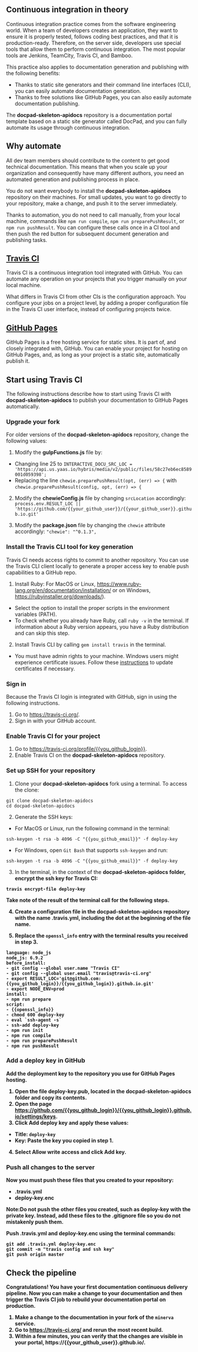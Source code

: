 ## Continuous integration in theory

Continuous integration practice comes from the software engineering world. When a team of developers creates an application, they want to ensure it is properly tested, follows coding best practices, and that it is production-ready. Therefore, on the server side, developers use special tools that allow them to perform continuous integration. The most popular tools are Jenkins, TeamCity, Travis CI, and Bamboo.

This practice also applies to documentation generation and publishing with the following benefits:
* Thanks to static site generators and their command line interfaces (CLI), you can easily automate documentation generation.
* Thanks to free solutions like GitHub Pages, you can also easily automate documentation publishing.

The <b>docpad-skeleton-apidocs</b> repository is a documentation portal template based on a static site generator called DocPad, and you can fully automate its usage through continuous integration.

## Why automate

All dev team members should contribute to the content to get good technical documentation. This means that when you scale up your organization and consequently have many different authors, you need an automated generation and publishing process in place.

You do not want everybody to install the <b>docpad-skeleton-apidocs</b> repository on their machines. For small updates, you want to go directly to your repository, make a change, and push it to the server immediately.

Thanks to automation, you do not need to call manually, from your local machine, commands like `npm run compile`, `npm run preparePushResult`, or `npm run pushResult`. You can configure these calls once in a CI tool and then push the red button for subsequent document generation and publishing tasks.

## [Travis CI](https://travis-ci.org)

Travis CI is a continuous integration tool integrated with GitHub. You can automate any operation on your projects that you trigger manually on your local machine.

What differs in Travis CI from other CIs is the configuration approach. You configure your jobs on a project level, by adding a proper configuration file in the Travis CI user interface, instead of configuring projects twice.

## [GitHub Pages](https://pages.github.com/)

GitHub Pages is a free hosting service for static sites. It is part of, and closely integrated with, GitHub. You can enable your project for hosting on GitHub Pages, and, as long as your project is a static site, automatically publish it.

## Start using Travis CI

The following instructions describe how to start using Travis CI with <b>docpad-skeleton-apidocs</b> to publish your documentation to GitHub Pages automatically.

### Upgrade your fork

For older versions of the <b>docpad-skeleton-apidocs</b> repository, change the following values:

1. Modify the <b>gulpFunctions.js</b> file by:
* Changing line 25 to `INTERACTIVE_DOCU_SRC_LOC = 'https://api.us.yaas.io/hybris/media/v2/public/files/58c27eb6ec8589001d059398';`
* Replacing the line `chewie.preparePushResult(opt, (err) => {` with `chewie.preparePushResult(config, opt, (err) => {`

2. Modify the <b>chewieConfig.js</b> file by changing `srcLocation` accordingly:
`process.env.RESULT_LOC || 'https://github.com/{{your_github_user}}/{{your_github_user}}.github.io.git'`

3. Modify the <b>package.json</b> file by changing the `chewie` attribute accordingly: 
`"chewie": "^0.1.3",`

### Install the Travis CLI tool for key generation

Travis CI needs access rights to commit to another repository. You can use the Travis CLI client locally to generate a proper access key to enable push capabilities to a GitHub repo. 

1. Install Ruby: For MacOS or Linux, https://www.ruby-lang.org/en/documentation/installation/ or on Windows, https://rubyinstaller.org/downloads/). 
 * Select the option to install the proper scripts in the environment variables (PATH).
 * To check whether you already have Ruby, call `ruby -v` in the terminal. If information about a Ruby version appears, you have a Ruby distribution and can skip this step.
2. Install Travis CLI by calling `gem install travis` in the terminal. 
 * You must have admin rights to your machine. Windows users might experience certificate issues. Follow these [instructions](http://guides.rubygems.org/ssl-certificate-update/) to update certificates if necessary.

### Sign in

Because the Travis CI login is integrated with GitHub, sign in using the following instructions.

1. Go to https://travis-ci.org/.
2. Sign in with your GitHub account.

### Enable Travis CI for your project

1. Go to https://travis-ci.org/profile/{{you_github_login}}.
2. Enable Travis CI on the <b>docpad-skeleton-apidocs</b> repository.

### Set up SSH for your repository

1. Clone your <b>docpad-skeleton-apidocs</b> fork using a terminal. To access the clone:
```
git clone docpad-skeleton-apidocs
cd docpad-skeleton-apidocs
```
2. Generate the SSH keys:
 * For MacOS or Linux, run the following command in the terminal:
```
ssh-keygen -t rsa -b 4096 -C "{{you_github_email}}" -f deploy-key
```
 * For Windows, open `Git Bash` that supports `ssh-keygen` and run:
```
ssh-keygen -t rsa -b 4096 -C "{{you_github_email}}" -f deploy-key
```
3. In the terminal, in the context of the <b>docpad-skeleton-apidocs<b> folder, encrypt the ssh key for Travis CI:

```
travis encrypt-file deploy-key
```
Take note of the result of the terminal call for the following steps.

4. Create a configuration file in the <b>docpad-skeleton-apidocs</b> repository with the name <b>.travis.yml<b>, including the dot at the beginning of the file name.

5. Replace the `openssl_info` entry with the terminal results you received in step 3.
```
language: node_js
node_js: 6.9.2
before_install:
- git config --global user.name "Travis CI"
- git config --global user.email "travis@travis-ci.org"
- export RESULT_LOC='git@github.com:{{you_github_login}}/{{you_github_login}}.github.io.git'
- export NODE_ENV=prod
install:
- npm run prepare
script:
- {{openssl_info}}
- chmod 600 deploy-key
- eval `ssh-agent -s`
- ssh-add deploy-key
- npm run init
- npm run compile
- npm run preparePushResult
- npm run pushResult
```

### Add a deploy key in GitHub

Add the deployment key to the repository you use for GitHub Pages hosting.

1. Open the file <b>deploy-key.pub</b>, located in the <b>docpad-skeleton-apidocs</b> folder and copy its contents.
2. Open the page https://github.com/{{you_github_login}}/{{you_github_login}}.github.io/settings/keys.
3. Click <b>Add deploy key</b> and apply these values:
 * **Title**: `deploy-key`
 * **Key**: Paste the key you copied in step 1.
4. Select <b>Allow write access</b> and click <b>Add key</b>.

 ### Push all changes to the server

 Now you must push these files that you created to your repository:
 * <b>.travis.yml</b>
 * <b>deploy-key.enc</b>
 
<b>Note:</b>Do not push the other files you created, such as <b>deploy-key</b> with the private key. Instead, add these files to the <b>.gitignore</b> file so you do not mistakenly push them.

 Push <b>.travis.yml</b> and <b>deploy-key.enc</b> using the terminal commands:
 ```
 git add .travis.yml deploy-key.enc
 git commit -m "travis config and ssh key"
 git push origin master
 ```

## Check the pipeline

Congratulations! You have your first documentation continuous delivery pipeline. Now you can make a change to your documentation and then trigger the Travis CI job to rebuild your documentation portal on production.

1. Make a change to the documentation in your fork of the `minerva` service.
2. Go to https://travis-ci.org/ and rerun the most recent build.
3. Within a few minutes, you can verify that the changes are visible in your portal, https://{{your_github_user}}.github.io/.
